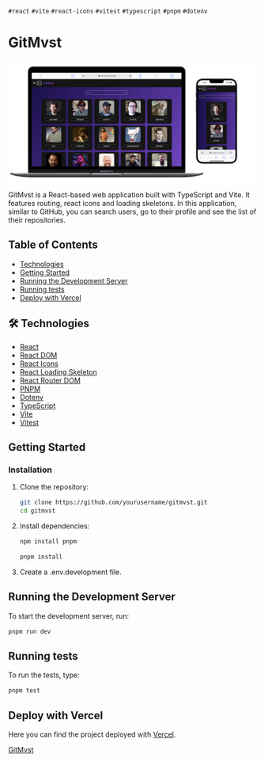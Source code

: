 `#react` `#vite` `#react-icons` `#vitest` `#typescript` `#pnpm` `#dotenv`

# GitMvst

![GitMvst](./public/GitMvst.png)

GitMvst is a React-based web application built with TypeScript and Vite. It features routing, react icons and loading skeletons. In this application, similar to GitHub, you can search users, go to their profile and see the list of their repositories.

## Table of Contents

- [Technologies](#technologies)
- [Getting Started](#getting-started)
- [Running the Development Server](#running-the-development-server)
- [Running tests](#running-tests)
- [Deploy with Vercel](#deploy-with-vercel)

## 🛠️ Technologies

- [React](https://reactjs.org/)
- [React DOM](https://reactjs.org/docs/react-dom.html)
- [React Icons](https://react-icons.github.io/react-icons/)
- [React Loading Skeleton](https://www.npmjs.com/package/react-loading-skeleton)
- [React Router DOM](https://reactrouter.com/)
- [PNPM](https://www.npmjs.com/package/pnpm)
- [Dotenv](https://www.npmjs.com/package/dotenv)
- [TypeScript](https://www.typescriptlang.org/)
- [Vite](https://vitejs.dev/)
- [Vitest](https://vitest.dev/)

## Getting Started

### Installation

1. Clone the repository:

   ```sh
   git clone https://github.com/yourusername/gitmvst.git
   cd gitmvst
   ```

2. Install dependencies:

   ```sh
   npm install pnpm
   ```

   ```sh
   pnpm install
   ```

3. Create a .env.development file.

## Running the Development Server

To start the development server, run:

```sh
pnpm run dev
```

## Running tests

To run the tests, type:

```sh
pnpm test
```

## Deploy with Vercel

Here you can find the project deployed with [Vercel](https://vercel.com).

[GitMvst](https://git-mvst.vercel.app)
